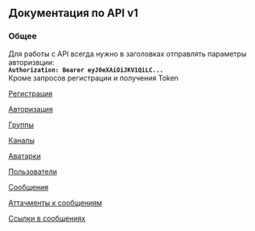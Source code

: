 ## Документация по API v1

### Общее 

Для работы с API всегда нужно в заголовках отправлять параметры авторизвции:<br>
**`Authorization: Bearer eyJ0eXAiOiJKV1QiLC...`** <br>
Кроме запросов регистрации и получения Token

[Регистрация](reg.md) 

[Авторизация](auth.md)

[Группы](group.md)

[Каналы](channel.md)

[Аватарки](avatar.md)

[Пользователи](user.md)

[Сообщения](message.md)

[Аттачменты к сообщениям](attachment.md)

[Ссылки в сообщениях](link.md)